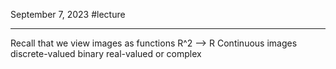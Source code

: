 September 7, 2023
#lecture

---

Recall that we view images as functions
R^2 --> R
Continuous images
discrete-valued
binary
real-valued or complex

